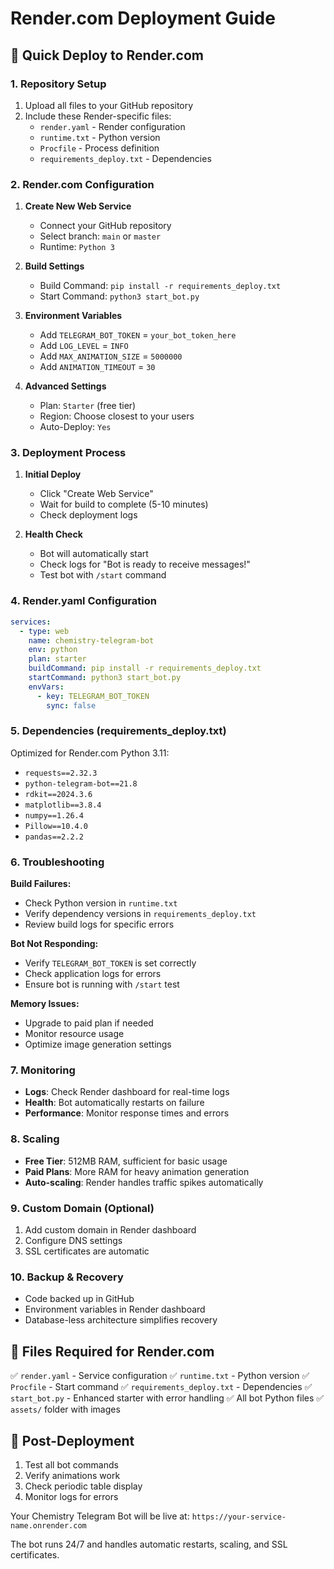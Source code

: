# Render.com Deployment Guide

## 🚀 Quick Deploy to Render.com

### 1. Repository Setup
1. Upload all files to your GitHub repository
2. Include these Render-specific files:
   - `render.yaml` - Render configuration
   - `runtime.txt` - Python version
   - `Procfile` - Process definition
   - `requirements_deploy.txt` - Dependencies

### 2. Render.com Configuration

1. **Create New Web Service**
   - Connect your GitHub repository
   - Select branch: `main` or `master`
   - Runtime: `Python 3`

2. **Build Settings**
   - Build Command: `pip install -r requirements_deploy.txt`
   - Start Command: `python3 start_bot.py`

3. **Environment Variables**
   - Add `TELEGRAM_BOT_TOKEN` = `your_bot_token_here`
   - Add `LOG_LEVEL` = `INFO`
   - Add `MAX_ANIMATION_SIZE` = `5000000`
   - Add `ANIMATION_TIMEOUT` = `30`

4. **Advanced Settings**
   - Plan: `Starter` (free tier)
   - Region: Choose closest to your users
   - Auto-Deploy: `Yes`

### 3. Deployment Process

1. **Initial Deploy**
   - Click "Create Web Service"
   - Wait for build to complete (5-10 minutes)
   - Check deployment logs

2. **Health Check**
   - Bot will automatically start
   - Check logs for "Bot is ready to receive messages!"
   - Test bot with `/start` command

### 4. Render.yaml Configuration

```yaml
services:
  - type: web
    name: chemistry-telegram-bot
    env: python
    plan: starter
    buildCommand: pip install -r requirements_deploy.txt
    startCommand: python3 start_bot.py
    envVars:
      - key: TELEGRAM_BOT_TOKEN
        sync: false
```

### 5. Dependencies (requirements_deploy.txt)

Optimized for Render.com Python 3.11:
- `requests==2.32.3`
- `python-telegram-bot==21.8`
- `rdkit==2024.3.6`
- `matplotlib==3.8.4`
- `numpy==1.26.4`
- `Pillow==10.4.0`
- `pandas==2.2.2`

### 6. Troubleshooting

**Build Failures:**
- Check Python version in `runtime.txt`
- Verify dependency versions in `requirements_deploy.txt`
- Review build logs for specific errors

**Bot Not Responding:**
- Verify `TELEGRAM_BOT_TOKEN` is set correctly
- Check application logs for errors
- Ensure bot is running with `/start` test

**Memory Issues:**
- Upgrade to paid plan if needed
- Monitor resource usage
- Optimize image generation settings

### 7. Monitoring

- **Logs**: Check Render dashboard for real-time logs
- **Health**: Bot automatically restarts on failure
- **Performance**: Monitor response times and errors

### 8. Scaling

- **Free Tier**: 512MB RAM, sufficient for basic usage
- **Paid Plans**: More RAM for heavy animation generation
- **Auto-scaling**: Render handles traffic spikes automatically

### 9. Custom Domain (Optional)

1. Add custom domain in Render dashboard
2. Configure DNS settings
3. SSL certificates are automatic

### 10. Backup & Recovery

- Code backed up in GitHub
- Environment variables in Render dashboard
- Database-less architecture simplifies recovery

## 🔧 Files Required for Render.com

✅ `render.yaml` - Service configuration
✅ `runtime.txt` - Python version
✅ `Procfile` - Start command
✅ `requirements_deploy.txt` - Dependencies
✅ `start_bot.py` - Enhanced starter with error handling
✅ All bot Python files
✅ `assets/` folder with images

## 📱 Post-Deployment

1. Test all bot commands
2. Verify animations work
3. Check periodic table display
4. Monitor logs for errors

Your Chemistry Telegram Bot will be live at: `https://your-service-name.onrender.com`

The bot runs 24/7 and handles automatic restarts, scaling, and SSL certificates.